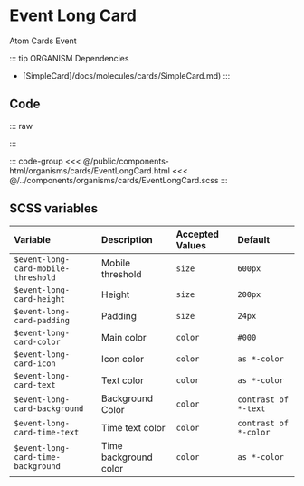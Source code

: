 # Event Long Card
<Badge type="tip">Atom</Badge> <Badge type="info">Cards</Badge> <Badge type="info">Event</Badge>

::: tip ORGANISM Dependencies
 - [SimpleCard]/docs/molecules/cards/SimpleCard.md)
:::

## Code

::: raw
<div class="dev-section without-restrictions">
    <!--@include: ../../public/components-html/organisms/cards/EventLongCard.html -->
</div>
:::

::: code-group
<<< @/public/components-html/organisms/cards/EventLongCard.html
<<< @/../components/organisms/cards/EventLongCard.scss
:::

## SCSS variables

| Variable                            | Description           | Accepted Values | Default               |
|:------------------------------------|:----------------------|:----------------|:----------------------|
| `$event-long-card-mobile-threshold` | Mobile threshold      | `size`          | `600px`               |
| `$event-long-card-height`           | Height                | `size`          | `200px`               |
| `$event-long-card-padding`          | Padding               | `size`          | `24px`                |
| `$event-long-card-color`            | Main color            | `color`         | `#000`                |
| `$event-long-card-icon`             | Icon color            | `color`         | `as *-color`          |
| `$event-long-card-text`             | Text color            | `color`         | `as *-color`          |
| `$event-long-card-background`       | Background Color      | `color`         | `contrast of *-text`  |
| `$event-long-card-time-text`        | Time text color       | `color`         | `contrast of *-color` |
| `$event-long-card-time-background`  | Time background color | `color`         | `as *-color`          |

<style lang="scss">
@import "docs/theme.scss";

$event-long-card-color: $primary-color;

@import "components/organisms/cards/EventLongCard.scss";
</style>
